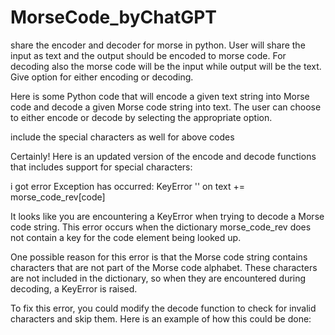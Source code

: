 # MorseCode_byChatGPT

share the encoder and decoder for morse in python. 
User will share the input as text and the output should be encoded to morse code. 
For decoding also the morse code will be the input while output will be the text. 
Give option for either encoding or decoding.

Here is some Python code that will encode a given text string into Morse code and decode a given Morse code string into text. 
The user can choose to either encode or decode by selecting the appropriate option.


include the special characters as well for above codes

Certainly! Here is an updated version of the encode and decode functions that includes support for special characters:


i got error Exception has occurred: KeyError '' on text += morse_code_rev[code]

It looks like you are encountering a KeyError when trying to decode a Morse code string. 
This error occurs when the dictionary morse_code_rev does not contain a key for the code element being looked up.

One possible reason for this error is that the Morse code string contains characters that are not part of the Morse code alphabet. 
These characters are not included in the dictionary, so when they are encountered during decoding, a KeyError is raised.

To fix this error, you could modify the decode function to check for invalid characters and skip them. Here is an example of how this could be done:
